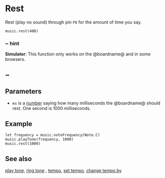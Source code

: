 # Rest

Rest (play no sound) through pin `PO` for the amount of time you say.

```sig
music.rest(400)
```

### ~ hint

**Simulator**: This function only works on the @boardname@ and in some browsers.

## ~

## Parameters

* ``ms`` is a [number](/types/number) saying how many
  milliseconds the @boardname@ should rest. One second is 1000
  milliseconds.

## Example

```blocks
let frequency = music.noteFrequency(Note.C)
music.playTone(frequency, 1000)
music.rest(1000)
```

## See also

[play tone](/makecode-blockeditor/reference/music/play-tone), [ring tone](/makecode-blockeditor/reference/music/ring-tone) , [tempo](/makecode-blockeditor/reference/music/tempo), [set tempo](/makecode-blockeditor/reference/music/set-tempo), [change tempo by](/makecode-blockeditor/reference/music/change-tempo-by)


